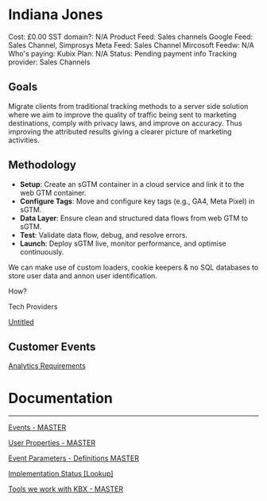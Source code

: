 # Indiana Jones

Cost: £0.00
SST domain?: N/A
Product Feed: Sales channels
Google Feed: Sales Channel, Simprosys
Meta Feed: Sales Channel
Mircosoft Feedw: N/A
Who's paying: Kubix
Plan: N/A
Status: Pending payment info
Tracking provider: Sales Channels

## **Goals**

Migrate clients from traditional tracking methods to a server side solution where we aim to improve the quality of traffic being sent to marketing destinations, comply with privacy laws, and improve on accuracy. Thus improving the attributed results giving a clearer picture of marketing activities. 

## Methodology

- **Setup**: Create an sGTM container in a cloud service and link it to the web GTM container.
- **Configure Tags**: Move and configure key tags (e.g., GA4, Meta Pixel) in sGTM.
- **Data Layer**:  Ensure clean and structured data flows from web GTM to sGTM.
- **Test**: Validate data flow, debug, and resolve errors.
- **Launch**: Deploy sGTM live, monitor performance, and optimise continuously.

We can make use of custom loaders, cookie keepers & no SQL databases to store user data and annon user identification. 

How? 

Tech Providers

[Untitled](Indiana%20Jones%2014c7dee22b1780cdb032e6115c20a1eb/Untitled%201597dee22b17816ea591eb3be34b8425.csv)

## Customer Events

[Analytics Requirements](Indiana%20Jones%2014c7dee22b1780cdb032e6115c20a1eb/Analytics%20Requirements%201597dee22b1781dd9e7cfded145fc374.csv)

# Documentation

---

[Events - MASTER](https://www.notion.so/14d7dee22b178151afc7c1bc70063cb9?pvs=21)

[User Properties - MASTER](https://www.notion.so/14d7dee22b1781879fcaf90e76be1a9d?pvs=21)

[Event Parameters - Definitions MASTER](https://www.notion.so/14d7dee22b178156bfa1c2bc77350877?pvs=21)

[Implementation Status [Lookup]](https://www.notion.so/14d7dee22b17818bb201e9eea75584c1?pvs=21)

[Tools we work with KBX - MASTER](https://www.notion.so/14d7dee22b178071a3dcd550d34504f4?pvs=21)